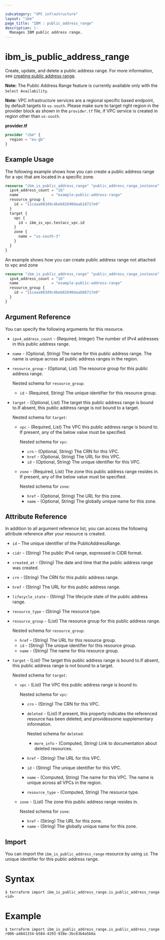 ```yaml
---

subcategory: "VPC infrastructure"
layout: "ibm"
page_title: "IBM : public_address_range"
description: |-
  Manages IBM public address range.
---
```


# ibm_is_public_address_range

Create, update, and delete a public address range. For more information, see [creating public address range](https://cloud.ibm.com/docs/vpc?topic=vpc-par-creating&interface=ui).

**Note:** 
The Public Address Range feature is currently available only with the `Select Availability`.

**Note:** 
VPC infrastructure services are a regional specific based endpoint, by default targets to `us-south`. Please make sure to target right region in the provider block as shown in the `provider.tf` file, if VPC service is created in region other than `us-south`.

**provider.tf**

```terraform
provider "ibm" {
  region = "eu-gb"
}
```

## Example Usage
The following example shows how you can create a public address range for a vpc that are located in a specific zone.

```terraform
resource "ibm_is_public_address_range" "public_address_range_instance" {
  ipv4_address_count = "16"
  name               = "example-public-address-range"
  resource_group {
    id = "11caaa983d9c4beb82690daab18717e9"
  }
  target {
    vpc {
      id = ibm_is_vpc.testacc_vpc.id
    }
    zone {
      name = "us-south-3"
    }
  }
}
```

An example shows how you can create public address range not attached to vpc and zone

```terraform
resource "ibm_is_public_address_range" "public_address_range_instance" {
  ipv4_address_count = "16"
  name               = "example-public-address-range"
  resource_group {
    id = "11caaa983d9c4beb82690daab08717e9"
  }
}
```

## Argument Reference

You can specify the following arguments for this resource.

- `ipv4_address_count` - (Required, Integer) The number of IPv4 addresses in this public address range.
- `name` - (Optional, String) The name for this public address range. The name is unique across all public address ranges in the region.
- `resource_group` - (Optional, List) The resource group for this public address range.
    
	Nested schema for `resource_group`:
	- `id` - (Required, String) The unique identifier for this resource group.
- `target` - (Optional, List) The target this public address range is bound to.If absent, this public address range is not bound to a target.
    
	Nested schema for `target`:
	- `vpc` - (Required, List) The VPC this public address range is bound to. If present, any of the below value must be specified.
	    
		Nested schema for `vpc`:
		- `crn` - (Optional, String) The CRN for this VPC.
		- `href` - (Optional, String) The URL for this VPC.
		- `id` - (Optional, String) The unique identifier for this VPC.
	- `zone` - (Required, List) The zone this public address range resides in. If present, any of the below value must be specified.
	    
		Nested schema for `zone`:
		- `href` - (Optional, String) The URL for this zone.
		- `name` - (Optional, String) The globally unique name for this zone.

## Attribute Reference
In addition to all argument reference list, you can access the following attribute reference after your resource is created.

- `id` - The unique identifier of the PublicAddressRange.
- `cidr` - (String) The public IPv4 range, expressed in CIDR format.
- `created_at` - (String) The date and time that the public address range was created.
- `crn` - (String) The CRN for this public address range.
- `href` - (String) The URL for this public address range.
- `lifecycle_state` - (String) The lifecycle state of the public address range.
- `resource_type` - (String) The resource type.
- `resource_group` - (List) The resource group for this public address range.
    
	Nested schema for `resource_group`:
	- `href` - (String) The URL for this resource group.
	- `id` - (String) The unique identifier for this resource group.
	- `name` - (String) The name for this resource group.
- `target` - (List) The target this public address range is bound to.If absent, this public address range is not bound to a target.
    
	Nested schema for `target`:
	- `vpc` - (List) The VPC this public address range is bound to.
	    
		Nested schema for `vpc`:
		- `crn` - (String) The CRN for this VPC.
		- `deleted` - (List) If present, this property indicates the referenced resource has been deleted, and providessome supplementary information.
			
			Nested schema for `deleted`:
			- `more_info` - (Computed, String) Link to documentation about deleted resources.
		- `href` - (String) The URL for this VPC.
		- `id` - (String) The unique identifier for this VPC.
		- `name` - (Computed, String) The name for this VPC. The name is unique across all VPCs in the region.
		- `resource_type` - (Computed, String) The resource type.
	- `zone` - (List) The zone this public address range resides in.
	    
		Nested schema for `zone`:
		- `href` - (String) The URL for this zone.
		- `name` - (String) The globally unique name for this zone.

## Import

You can import the `ibm_is_public_address_range` resource by using `id`. The unique identifier for this public address range.

# Syntax
```
$ terraform import ibm_is_public_address_range.is_public_address_range <id>
```

# Example
```
$ terraform import ibm_is_public_address_range.is_public_address_range r006-a4841334-b584-4293-938e-3bc63b4a5b6a
```

